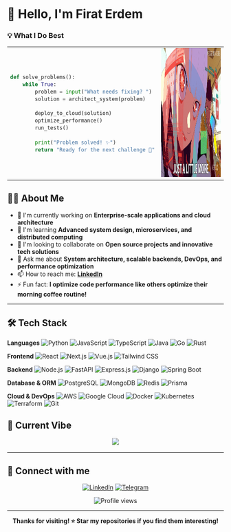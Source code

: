 # 👋 Hello, I'm Firat Erdem

<table>

### 💡 What I Do Best

<tr>
<td width="60%">

```python
def solve_problems():
    while True:
        problem = input("What needs fixing? ")
        solution = architect_system(problem)

        deploy_to_cloud(solution)
        optimize_performance()
        run_tests()

        print("Problem solved! ✨")
        return "Ready for the next challenge 🚀"
```

</td>
<td width="60%">

<div align="center">
<img src="https://raw.githubusercontent.com/0xfiraterdem/0xfiraterdem/main/lucy.gif" width="450" height="300">
</div>

</td>
</tr>
</table>

## 🧑‍💻 About Me

- 🔭 I'm currently working on **Enterprise-scale applications and cloud architecture**
- 🌱 I'm learning **Advanced system design, microservices, and distributed computing**
- 👯 I'm looking to collaborate on **Open source projects and innovative tech solutions**
- 💬 Ask me about **System architecture, scalable backends, DevOps, and performance optimization**
- 📫 How to reach me: **[LinkedIn](https://linkedin.com/in/firaterdem)**
- ⚡ Fun fact: **I optimize code performance like others optimize their morning coffee routine!**

---

## 🛠️ Tech Stack

**Languages**
![Python](https://img.shields.io/badge/Python-306998?style=flat-square&logo=python&logoColor=white)
![JavaScript](https://img.shields.io/badge/JavaScript-323330?style=flat-square&logo=javascript&logoColor=F7DF1E)
![TypeScript](https://img.shields.io/badge/TypeScript-007ACC?style=flat-square&logo=typescript&logoColor=white)
![Java](https://img.shields.io/badge/Java-ED8B00?style=flat-square&logo=java&logoColor=white)
![Go](https://img.shields.io/badge/Go-00ADD8?style=flat-square&logo=go&logoColor=white)
![Rust](https://img.shields.io/badge/Rust-CE422B?style=flat-square&logo=rust&logoColor=white)

**Frontend**
![React](https://img.shields.io/badge/React-20232A?style=flat-square&logo=react&logoColor=61DAFB)
![Next.js](https://img.shields.io/badge/Next.js-000000?style=flat-square&logo=next.js&logoColor=white)
![Vue.js](https://img.shields.io/badge/Vue.js-35495E?style=flat-square&logo=vue.js&logoColor=4FC08D)
![Tailwind CSS](https://img.shields.io/badge/Tailwind_CSS-06B6D4?style=flat-square&logo=tailwind-css&logoColor=white)

**Backend**
![Node.js](https://img.shields.io/badge/Node.js-339933?style=flat-square&logo=node.js&logoColor=white)
![FastAPI](https://img.shields.io/badge/FastAPI-009688?style=flat-square&logo=fastapi&logoColor=white)
![Express.js](https://img.shields.io/badge/Express.js-000000?style=flat-square&logo=express&logoColor=white)
![Django](https://img.shields.io/badge/Django-092E20?style=flat-square&logo=django&logoColor=white)
![Spring Boot](https://img.shields.io/badge/Spring_Boot-6DB33F?style=flat-square&logo=spring-boot&logoColor=white)

**Database & ORM**
![PostgreSQL](https://img.shields.io/badge/PostgreSQL-316192?style=flat-square&logo=postgresql&logoColor=white)
![MongoDB](https://img.shields.io/badge/MongoDB-4EA94B?style=flat-square&logo=mongodb&logoColor=white)
![Redis](https://img.shields.io/badge/Redis-DC382D?style=flat-square&logo=redis&logoColor=white)
![Prisma](https://img.shields.io/badge/Prisma-2D3748?style=flat-square&logo=prisma&logoColor=white)

**Cloud & DevOps**
![AWS](https://img.shields.io/badge/AWS-FF9900?style=flat-square&logo=amazon-aws&logoColor=white)
![Google Cloud](https://img.shields.io/badge/Google_Cloud-4285F4?style=flat-square&logo=google-cloud&logoColor=white)
![Docker](https://img.shields.io/badge/Docker-2496ED?style=flat-square&logo=docker&logoColor=white)
![Kubernetes](https://img.shields.io/badge/Kubernetes-326CE5?style=flat-square&logo=kubernetes&logoColor=white)
![Terraform](https://img.shields.io/badge/Terraform-623CE4?style=flat-square&logo=terraform&logoColor=white)
![Git](https://img.shields.io/badge/Git-F05032?style=flat-square&logo=git&logoColor=white)

## 🎯 Current Vibe

<div align="center">
<img src="https://user-images.githubusercontent.com/74038190/212284158-e840e285-664b-44d7-b79b-e264b5e54825.gif" width="400">
</div>

---

## 🤝 Connect with me

<div align="center">

[![LinkedIn](https://img.shields.io/badge/LinkedIn-0077B5?style=flat-square&logo=linkedin&logoColor=white)](https://linkedin.com/in/firaterdem)
[![Telegram](https://img.shields.io/badge/Telegram-26A5E4?style=flat-square&logo=telegram&logoColor=white)](https://t.me/firaterdem)

![Profile views](https://komarev.com/ghpvc/?username=0xfiraterdem&color=blueviolet&style=flat-square)

</div>

---

<div align="center">

**Thanks for visiting! ⭐ Star my repositories if you find them interesting!**

</div>
